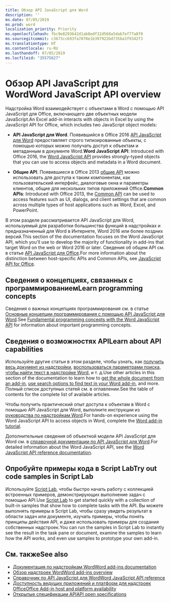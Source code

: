 ```yaml
---
title: Обзор API JavaScript для Word
description: ''
ms.date: 07/05/2019
ms.prod: word
localization_priority: Priority
ms.openlocfilehash: fbc9e8293642d1ab8edf32d568a5dab7ef77a8f0
ms.sourcegitcommit: c3673cc693fa7070e1b397922bd735ba3f9342f3
ms.translationtype: HT
ms.contentlocale: ru-RU
ms.lasthandoff: 07/05/2019
ms.locfileid: "35575627"
---
```

# <a name="word-javascript-api-overview"></a><span data-ttu-id="748aa-102">Обзор API JavaScript для Word</span><span class="sxs-lookup"><span data-stu-id="748aa-102">Word JavaScript API overview</span></span>

<span data-ttu-id="748aa-103">Надстройка Word взаимодействует с объектами в Word с помощью API JavaScript для Office, включающего две объектных модели JavaScript.</span><span class="sxs-lookup"><span data-stu-id="748aa-103">An Excel add-in interacts with objects in Excel by using the JavaScript API for Office, which includes two JavaScript object models:</span></span>

* <span data-ttu-id="748aa-104">**API JavaScript для Word**. Появившийся в Office 2016 [API JavaScript для Word](/javascript/api/word) предоставляет строго типизированные объекты, с помощью которых можно получать доступ к объектам и метаданным в документе Word.</span><span class="sxs-lookup"><span data-stu-id="748aa-104">**Word JavaScript API**: Introduced with Office 2016, the [Word JavaScript API](/javascript/api/word) provides strongly-typed objects that you can use to access objects and metadata in a Word document.</span></span> 

* <span data-ttu-id="748aa-105">**Общие API**. Появившиеся в Office 2013 [общие API](/javascript/api/office) можно использовать для доступа к таким компонентам, как пользовательский интерфейс, диалоговые окна и параметры клиентов, общие для нескольких типов приложений Office.</span><span class="sxs-lookup"><span data-stu-id="748aa-105">**Common APIs**: Introduced with Office 2013, the [Common API](/javascript/api/office) can be used to access features such as UI, dialogs, and client settings that are common across multiple types of host applications such as Word, Excel, and PowerPoint.</span></span>

<span data-ttu-id="748aa-106">В этом разделе рассматривается API JavaScript для Word, используемый для разработки большинства функций в надстройках и предназначенный для Word в Интернете, Word 2016 или более поздних версий.</span><span class="sxs-lookup"><span data-stu-id="748aa-106">This section of the documentation focuses on the Word JavaScript API, which you'll use to develop the majority of functionality in add-ins that target Word on the web or Word 2016 or later.</span></span> <span data-ttu-id="748aa-107">Сведения об общем API см. в статье [API JavaScript для Office](../javascript-api-for-office.md).</span><span class="sxs-lookup"><span data-stu-id="748aa-107">For more information about the distinction between host-specific APIs and Common APIs, see [JavaScript API for Office](../javascript-api-for-office.md).</span></span> 

## <a name="learn-programming-concepts"></a><span data-ttu-id="748aa-108">Сведения о концепциях, связанных с программированием</span><span class="sxs-lookup"><span data-stu-id="748aa-108">Learn programming concepts</span></span>

<span data-ttu-id="748aa-109">Сведения о важных концепциях программирования см. в статье [Основные концепции программирования с помощью API JavaScript для Word](../../word/word-add-ins-core-concepts.md).</span><span class="sxs-lookup"><span data-stu-id="748aa-109">See [Fundamental programming concepts with the Word JavaScript API](../../word/word-add-ins-core-concepts.md) for information about important programming concepts.</span></span>
 
## <a name="learn-about-api-capabilities"></a><span data-ttu-id="748aa-110">Сведения о возможностях API</span><span class="sxs-lookup"><span data-stu-id="748aa-110">Learn about API capabilities</span></span>

<span data-ttu-id="748aa-111">Используйте другие статьи в этом разделе, чтобы узнать, как [получить весь документ из надстройки](../../word/get-the-whole-document-from-an-add-in-for-word.md), [воспользоваться параметрами поиска, чтобы найти текст в надстройке Word,](../../word/search-option-guidance.md) и т. д.</span><span class="sxs-lookup"><span data-stu-id="748aa-111">Use other articles in this section of the documentation to learn how to [get the whole document from an add-in](../../word/get-the-whole-document-from-an-add-in-for-word.md), [use search options to find text in your Word add-in](../../word/search-option-guidance.md), and more.</span></span> <span data-ttu-id="748aa-112">Полный список доступных статей см. в оглавлении.</span><span class="sxs-lookup"><span data-stu-id="748aa-112">See the table of contents for the complete list of available articles.</span></span>

<span data-ttu-id="748aa-113">Чтобы получить практический опыт доступа к объектам в Word с помощью API JavaScript для Word, выполните инструкции из [руководства по надстройкам Word](../../tutorials/word-tutorial.md).</span><span class="sxs-lookup"><span data-stu-id="748aa-113">For hands-on experience using the Word JavaScript API to access objects in Word, complete the [Word add-in tutorial](../../tutorials/word-tutorial.md).</span></span> 

<span data-ttu-id="748aa-114">Дополнительные сведения об объектной модели API JavaScript для Word см. в [справочной документации по API JavaScript для Word](/javascript/api/word).</span><span class="sxs-lookup"><span data-stu-id="748aa-114">For detailed information about the Word JavaScript API, see the [Word JavaScript API reference documentation](/javascript/api/word).</span></span>

## <a name="try-out-code-samples-in-script-lab"></a><span data-ttu-id="748aa-115">Опробуйте примеры кода в Script Lab</span><span class="sxs-lookup"><span data-stu-id="748aa-115">Try out code samples in Script Lab</span></span>

<span data-ttu-id="748aa-116">Используйте [Script Lab](../../overview/explore-with-script-lab.md), чтобы быстро начать работу с коллекцией встроенных примеров, демонстрирующих выполнение задач с помощью API.</span><span class="sxs-lookup"><span data-stu-id="748aa-116">Use [Script Lab](../../overview/explore-with-script-lab.md) to get started quickly with a collection of built-in samples that show how to complete tasks with the API.</span></span> <span data-ttu-id="748aa-117">Вы можете выполнять примеры в Script Lab, чтобы сразу увидеть результат в области задач или документе, изучать примеры, чтобы понять принципы действия API, и даже использовать примеры для создания собственных надстроек.</span><span class="sxs-lookup"><span data-stu-id="748aa-117">You can run the samples in Script Lab to instantly see the result in the task pane or document, examine the samples to learn how the API works, and even use samples to prototype your own add-in.</span></span>

## <a name="see-also"></a><span data-ttu-id="748aa-118">См. также</span><span class="sxs-lookup"><span data-stu-id="748aa-118">See also</span></span>

- [<span data-ttu-id="748aa-119">Документация по надстройкам Word</span><span class="sxs-lookup"><span data-stu-id="748aa-119">Word add-ins documentation</span></span>](../../word/index.md)
- [<span data-ttu-id="748aa-120">Обзор надстроек Word</span><span class="sxs-lookup"><span data-stu-id="748aa-120">Word add-ins overview</span></span>](../../word/word-add-ins-programming-overview.md)
- [<span data-ttu-id="748aa-121">Справочник по API JavaScript для Word</span><span class="sxs-lookup"><span data-stu-id="748aa-121">Word JavaScript API reference</span></span>](/javascript/api/word)
- [<span data-ttu-id="748aa-122">Доступность ведущих приложений и платформ для надстроек Office</span><span class="sxs-lookup"><span data-stu-id="748aa-122">Office Add-in host and platform availability</span></span>](../../overview/office-add-in-availability.md)
- [<span data-ttu-id="748aa-123">Открытые спецификации API</span><span class="sxs-lookup"><span data-stu-id="748aa-123">API open specifications</span></span>](../openspec/openspec.md)
